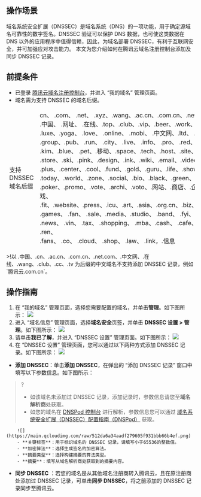 ## 操作场景
域名系统安全扩展（DNSSEC）是域名系统（DNS）的一项功能，用于确定源域名可靠性的数字签名。DNSSEC 验证可以保护 DNS 数据，也可使这类数据在 DNS 以外的应用程序中值得信赖，因此，为域名部署 DNSSEC，有利于互联网安全，并可加强应对攻击能力。
本文为您介绍如何在腾讯云域名注册控制台添加及同步 DNSSEC 记录。

## 前提条件
- 已登录 [腾讯云域名注册控制台](https://console.cloud.tencent.com/domain)，并进入 “我的域名” 管理页面。
- 域名需为支持 DNSSEC 的域名后缀。
<table>
<thead>
  <tr>
    <td>支持 DNSSEC 域名后缀</td>
    <td>cn、 .com、 .net、 .xyz、.wang、.ac.cn、.com.cn、.net.cn、
		<br> .中国、 .网址、 .在线、.top、.club、.vip、.beer、.work、.fashion、
		<br>.luxe、.yoga、 .love、 .online、 .mobi、 .中文网、.ltd、 .chat、
		<br> .group、.pub、 .run、 .city、 .live、 .info、 .pro、 .red、 .网店、
    <br> .kim、.blue、 .pet、.移动、.space、.tech、.host、.site、.fun、
		<br>.store、.ski、.pink、.design、.ink、.wiki、.email、.video、.company、
		<br>.plus、.center、.cool、.fund、.gold、.guru、.life、.show、.team、
		<br>.today、.world、.zone、.social、.bio、.black、.green、.lotto、.organic、
		<br>.poker、.promo、.vote、.archi、.voto、.网站、.商店、.企业、.娱乐、.游戏、
		<br>.fit、.website、.press、.icu、.art、.asia、.org.cn、.biz、.集团、.我爱你、
		<br>.games、 .fan、 .sale、.media、.studio、 .band、 .fyi、 .cab、 .market、
		<br> .news、 .vin、 .tax、 .shopping、 .mba、.cash、 .cafe、 .technology、 .ren、
		<br> .fans、 .co、 .cloud、 .shop、 .law、 .link，.信息</td>
  </tr>
</thead>
</table>
>!以 .中国、.cn、.ac.cn、.com.cn、.net.com、.中文网、.在线、.wang、.club、.cc、.tv 为后缀的中文域名不支持添加 DNSSEC 记录，例如 `腾讯云.com.cn`。

## 操作指南
1. 在 “我的域名” 管理页面，选择您需要配置的域名，并单击**管理**。如下图所示：
![](https://qcloudimg.tencent-cloud.cn/raw/20b6c5c1c68a74a864acb914c13edcbe.png)
2. 进入 “域名信息” 管理页面，选择**域名安全**页签，并单击 **DNSSEC 设置 > 管理**。如下图所示：
![](https://qcloudimg.tencent-cloud.cn/raw/0fbda5392a4764afa332a8bffd7ccccd.png)
3. 请单击**我已了解**，并进入 “DNSSEC 设置” 管理页面。如下图所示：
![](https://main.qcloudimg.com/raw/0f1804270c99e98ba11d3704575d8a21.png)
4. 在 “DNSSEC 设置” 管理页面，您可以通过以下两种方式添加 DNSSEC 记录。如下图所示：
  ![](https://main.qcloudimg.com/raw/0e8f317ea98d43c15e64ba0cf94e2808.png)
  - **添加 DNSSEC**：单击**添加 DNSSEC**，在弹出的 “添加 DNSSEC 记录” 窗口中填写以下参数信息。如下图所示：
>? 
>- 如该域名未添加过 DNSSEC 记录，添加记录时，参数信息请您至**域名解析商**处获取。
>- 如您的域名在 [DNSPod 控制台](https://console.dnspod.cn/dns) 进行解析，参数信息您可以通过 [域名系统安全扩展（DNSSEC）配置指南（DNSPod）](https://docs.dnspod.cn/p/7c0da849-3160-493c-bd52-b31da391aebc/) 获取。
>
		![](https://main.qcloudimg.com/raw/512da6a34aadf279605f931bbb66b4ef.png)
		- **关键标签**：用于标识域名的 DNSSEC 记录，请填写小于65536的整数值。
		- **加密算法**：选择生成签名的加密算法。
		- **摘要类型**：选择构建摘要的算法类型。
		- **摘要**：填写从域名解析商处获取到的摘要内容。
 - **同步 DNSSEC** ：若您的域名是从其他域名注册商转入腾讯云，且在原注册商处添加过 DNSSEC 记录，可单击**同步 DNSSEC**，将之前添加的 DNSSEC 记录同步至腾讯云。

